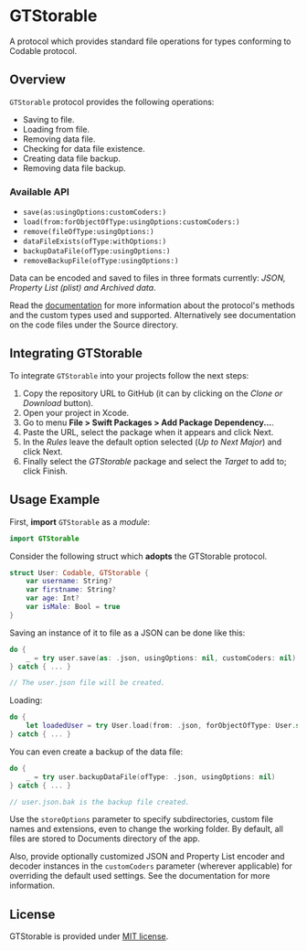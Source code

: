 # GTStorable

A protocol which provides standard file operations for types conforming to Codable protocol.

## Overview

`GTStorable` protocol provides the following operations:

* Saving to file.
* Loading from file.
* Removing data file.
* Checking for data file existence.
* Creating data file backup.
* Removing data file backup.

### Available API

* `save(as:usingOptions:customCoders:)`
* `load(from:forObjectOfType:usingOptions:customCoders:)`
* `remove(fileOfType:usingOptions:)`
* `dataFileExists(ofType:withOptions:)`
* `backupDataFile(ofType:usingOptions:)`
* `removeBackupFile(ofType:usingOptions:)`

Data can be encoded and saved to files in three formats currently: *JSON, Property List (plist) and Archived data*.

Read the [documentation](https://gtiapps.com/docs/gtstorable/index.html) for more information about the protocol's methods and the custom types used and supported. Alternatively see documentation on the code files under the Source directory.

## Integrating GTStorable

To integrate `GTStorable` into your projects follow the next steps:

1. Copy the repository URL to GitHub (it can by clicking on the *Clone or Download* button).
2. Open your project in Xcode.
3. Go to menu **File > Swift Packages > Add Package Dependency...**.
4. Paste the URL, select the package when it appears and click Next.
5. In the *Rules* leave the default option selected (*Up to Next Major*) and click Next.
6. Finally select the *GTStorable* package and select the *Target* to add to; click Finish.


## Usage Example

First, **import** `GTStorable` as a *module*:

```swift
import GTStorable
```

Consider the following struct which **adopts** the GTStorable protocol.

```swift
struct User: Codable, GTStorable {
    var username: String?
    var firstname: String?
    var age: Int?
    var isMale: Bool = true
}
```

Saving an instance of it to file as a JSON can be done like this:

```swift
do {
    _ = try user.save(as: .json, usingOptions: nil, customCoders: nil)
} catch { ... }

// The user.json file will be created.

```

Loading:

```swift
do {
    let loadedUser = try User.load(from: .json, forObjectOfType: User.self, usingOptions: nil, customCoders: nil)
} catch { ... }
```

You can even create a backup of the data file:

```swift
do {
    _ = try user.backupDataFile(ofType: .json, usingOptions: nil)
} catch { ... }

// user.json.bak is the backup file created.

```

Use the `storeOptions` parameter to specify subdirectories, custom file names and extensions, even to change the working folder. By default, all files are stored to Documents directory of the app.

Also, provide optionally customized JSON and Property List encoder and decoder instances in the `customCoders` parameter (wherever applicable) for overriding the default used settings. See the documentation for more information.

## License

GTStorable is provided under [MIT license](https://opensource.org/licenses/MIT).
